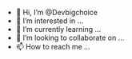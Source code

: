 - 👋 Hi, I’m @Devbigchoice
- 👀 I’m interested in ...
- 🌱 I’m currently learning ...
- 💞️ I’m looking to collaborate on ...
- 📫 How to reach me ...

<!---
Devbigchoice/Devbigchoice is a ✨ special ✨ repository because its `README.md` (this file) appears on your GitHub profile.
You can click the Preview link to take a look at your changes.
--->
